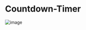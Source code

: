 # Countdown-Timer

![image](https://github.com/shahbazalamjobs/Countdown-Timer/assets/125631878/359fb06b-81a1-40dc-8da2-cec6d45b6aaf)



